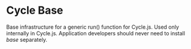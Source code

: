 # Cycle Base

Base infrastructure for a generic run() function for Cycle.js. Used only internally in Cycle.js. Application developers should never need to install *base* separately.
